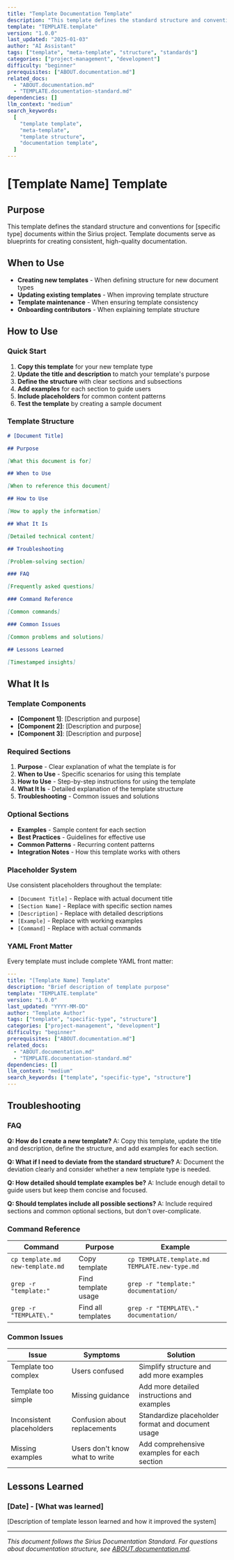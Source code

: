 ```yaml
---
title: "Template Documentation Template"
description: "This template defines the standard structure and conventions for template documents within the Sirius project, ensuring consistency and clarity for all template files."
template: "TEMPLATE.template"
version: "1.0.0"
last_updated: "2025-01-03"
author: "AI Assistant"
tags: ["template", "meta-template", "structure", "standards"]
categories: ["project-management", "development"]
difficulty: "beginner"
prerequisites: ["ABOUT.documentation.md"]
related_docs:
  - "ABOUT.documentation.md"
  - "TEMPLATE.documentation-standard.md"
dependencies: []
llm_context: "medium"
search_keywords:
  [
    "template template",
    "meta-template",
    "template structure",
    "documentation template",
  ]
---
```


# [Template Name] Template

## Purpose

This template defines the standard structure and conventions for [specific type] documents within the Sirius project. Template documents serve as blueprints for creating consistent, high-quality documentation.

## When to Use

- **Creating new templates** - When defining structure for new document types
- **Updating existing templates** - When improving template structure
- **Template maintenance** - When ensuring template consistency
- **Onboarding contributors** - When explaining template structure

## How to Use

### Quick Start

1. **Copy this template** for your new template type
2. **Update the title and description** to match your template's purpose
3. **Define the structure** with clear sections and subsections
4. **Add examples** for each section to guide users
5. **Include placeholders** for common content patterns
6. **Test the template** by creating a sample document

### Template Structure

```markdown
# [Document Title]

## Purpose

[What this document is for]

## When to Use

[When to reference this document]

## How to Use

[How to apply the information]

## What It Is

[Detailed technical content]

## Troubleshooting

[Problem-solving section]

### FAQ

[Frequently asked questions]

### Command Reference

[Common commands]

### Common Issues

[Common problems and solutions]

## Lessons Learned

[Timestamped insights]
```

## What It Is

### Template Components

- **[Component 1]**: [Description and purpose]
- **[Component 2]**: [Description and purpose]
- **[Component 3]**: [Description and purpose]

### Required Sections

1. **Purpose** - Clear explanation of what the template is for
2. **When to Use** - Specific scenarios for using this template
3. **How to Use** - Step-by-step instructions for using the template
4. **What It Is** - Detailed explanation of the template structure
5. **Troubleshooting** - Common issues and solutions

### Optional Sections

- **Examples** - Sample content for each section
- **Best Practices** - Guidelines for effective use
- **Common Patterns** - Recurring content patterns
- **Integration Notes** - How this template works with others

### Placeholder System

Use consistent placeholders throughout the template:

- `[Document Title]` - Replace with actual document title
- `[Section Name]` - Replace with specific section names
- `[Description]` - Replace with detailed descriptions
- `[Example]` - Replace with working examples
- `[Command]` - Replace with actual commands

### YAML Front Matter

Every template must include complete YAML front matter:

```yaml
---
title: "[Template Name] Template"
description: "Brief description of template purpose"
template: "TEMPLATE.template"
version: "1.0.0"
last_updated: "YYYY-MM-DD"
author: "Template Author"
tags: ["template", "specific-type", "structure"]
categories: ["project-management", "development"]
difficulty: "beginner"
prerequisites: ["ABOUT.documentation.md"]
related_docs:
  - "ABOUT.documentation.md"
  - "TEMPLATE.documentation-standard.md"
dependencies: []
llm_context: "medium"
search_keywords: ["template", "specific-type", "structure"]
---
```

## Troubleshooting

### FAQ

**Q: How do I create a new template?**
A: Copy this template, update the title and description, define the structure, and add examples for each section.

**Q: What if I need to deviate from the standard structure?**
A: Document the deviation clearly and consider whether a new template type is needed.

**Q: How detailed should template examples be?**
A: Include enough detail to guide users but keep them concise and focused.

**Q: Should templates include all possible sections?**
A: Include required sections and common optional sections, but don't over-complicate.

### Command Reference

| Command                          | Purpose             | Example                                        |
| -------------------------------- | ------------------- | ---------------------------------------------- |
| `cp template.md new-template.md` | Copy template       | `cp TEMPLATE.template.md TEMPLATE.new-type.md` |
| `grep -r "template:"`            | Find template usage | `grep -r "template:" documentation/`           |
| `grep -r "TEMPLATE\."`           | Find all templates  | `grep -r "TEMPLATE\." documentation/`          |

### Common Issues

| Issue                     | Symptoms                       | Solution                                          |
| ------------------------- | ------------------------------ | ------------------------------------------------- |
| Template too complex      | Users confused                 | Simplify structure and add more examples          |
| Template too simple       | Missing guidance               | Add more detailed instructions and examples       |
| Inconsistent placeholders | Confusion about replacements   | Standardize placeholder format and document usage |
| Missing examples          | Users don't know what to write | Add comprehensive examples for each section       |

## Lessons Learned

### [Date] - [What was learned]

[Description of template lesson learned and how it improved the system]

---

_This document follows the Sirius Documentation Standard. For questions about documentation structure, see [ABOUT.documentation.md](../ABOUT.documentation.md)._
